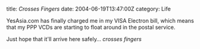 title: *Crosses Fingers*
date: 2004-06-19T13:47:00Z
category: Life

YesAsia.com has finally charged me in my VISA Electron bill, which means that my PPP VCDs are starting to float around in the postal service.

Just hope that it'll arrive here safely… *crosses fingers*
